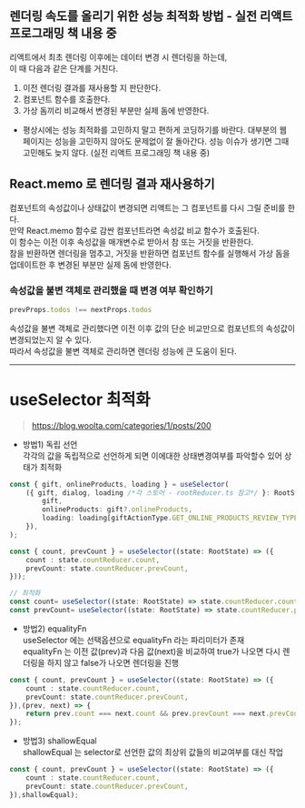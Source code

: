 

## 렌더링 속도를 올리기 위한 성능 최적화 방법 - 실전 리액트 프로그래밍 책 내용 중   
리액트에서 최초 렌더링 이후에는 데이터 변경 시 렌더링을 하는데,  
이 때 다음과 같은 단계를 거친다.  
1. 이전 렌더링 결과를 재사용할 지 판단한다.  
2. 컴포넌트 함수를 호출한다.  
3. 가상 돔끼리 비교해서 변경된 부분만 실제 돔에 반영한다.  
  
* 평상시에는 성능 최적화를 고민하지 말고 편하게 코딩하기를 바란다. 대부분의 웹 페이지는 성능을 고민하지 않아도 문제없이 잘 돌아간다. 성능 이슈가 생기면 그때 고민해도 늦지 않다. (실전 리액트 프로그래밍 책 내용 중)  

## React.memo 로 렌더링 결과 재사용하기  
컴포넌트의 속성값이나 상태값이 변경되면 리액트는 그 컴포넌트를 다시 그릴 준비를 한다.  
만약 React.memo 함수로 감싼 컴포넌트라면 속성값 비교 함수가 호출된다.  
이 함수는 이전 이후 속성값을 매개변수로 받아서 참 또는 거짓을 반환한다.  
참을 반환하면 렌더링을 멈추고, 거짓을 반환하면 컴포넌트 함수를 실행해서 가상 돔을 업데이트한 후 변경된 부분만 실제 돔에 반영한다.  

### 속성값을 불변 객체로 관리했을 때 변경 여부 확인하기  
```javascript
prevProps.todos !== nextProps.todos
```
속성값을 불변 객체로 관리했다면 이전 이후 값의 단순 비교만으로 컴포넌트의 속성값이 변경되었는지 알 수 있다.  
따라서 속성값을 불변 객체로 관리하면 렌더링 성능에 큰 도움이 된다.  


-----


# useSelector 최적화
> https://blog.woolta.com/categories/1/posts/200  

- 방법1) 독립 선언  
각각의 값을 독립적으로 선언하게 되면 이에대한 상태변경여부를 파악할수 있어 상태가 최적화  
```typescript
const { gift, onlineProducts, loading } = useSelector(
    ({ gift, dialog, loading /*각 스토어 - rootReducer.ts 참고*/ }: RootState) => ({
        gift,
        onlineProducts: gift?.onlineProducts,
        loading: loading[giftActionType.GET_ONLINE_PRODUCTS_REVIEW_TYPE],
    }),
);
```

```typescript
const { count, prevCount } = useSelector((state: RootState) => ({
    count : state.countReducer.count,
    prevCount: state.countReducer.prevCount,
})); 
```

```typescript
// 최적화
const count= useSelector((state: RootState) => state.countReducer.count);
const prevCount= useSelector((state: RootState) => state.countReducer.prevCount); 
```

- 방법2) equalityFn  
useSelector 에는 선택옵션으로 equalityFn 라는 파리미터가 존재  
equalityFn 는 이전 값(prev)과 다음 값(next)을 비교하여 true가 나오면 다시 렌더링을 하지 않고 false가 나오면 렌더링을 진행  
```typescript
const { count, prevCount } = useSelector((state: RootState) => ({
    count : state.countReducer.count,
    prevCount: state.countReducer.prevCount,
}),(prev, next) => {
    return prev.count === next.count && prev.prevCount === next.prevCount;
}); 
```

- 방법3) shallowEqual  
shallowEqual 는 selector로 선언한 값의 최상위 값들의 비교여부를 대신 작업  
```typescript
const { count, prevCount } = useSelector((state: RootState) => ({
    count : state.countReducer.count,
    prevCount: state.countReducer.prevCount,
}),shallowEqual); 
```

